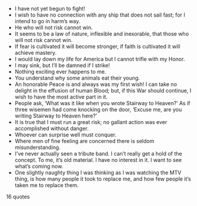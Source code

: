  - I have not yet begun to fight!
 - I wish to have no connection with any ship that does not sail fast; for I intend to go in harm’s way.
 - He who will not risk cannot win.
 - It seems to be a law of nature, inflexible and inexorable, that those who will not risk cannot win.
 - If fear is cultivated it will become stronger, if faith is cultivated it will achieve mastery.
 - I would lay down my life for America but I cannot trifle with my Honor.
 - I may sink, but I’ll be damned if I strike!
 - Nothing exciting ever happens to me.
 - You understand why some animals eat their young.
 - An honorable Peace is and always was my first wish! I can take no delight in the effusion of human Blood; but, if this War should continue, I wish to have the most active part in it.
 - People ask, ‘What was it like when you wrote Stairway to Heaven?’ As if three wisemen had come knocking on the door, ‘Excuse me, are you writing Stairway to Heaven here?’
 - It is true that I must run a great risk; no gallant action was ever accomplished without danger.
 - Whoever can surprise well must conquer.
 - Where men of fine feeling are concerned there is seldom misunderstanding.
 - I’ve never actually seen a tribute band. I can’t really get a hold of the concept. To me, it’s old material. I have no interest in it. I want to see what’s coming now.
 - One slightly naughty thing I was thinking as I was watching the MTV thing, is how many people it took to replace me, and how few people it’s taken me to replace them.

16 quotes